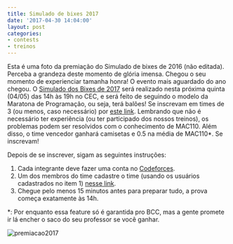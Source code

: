 ```yaml
---
title: Simulado de bixes 2017
date: '2017-04-30 14:04:00'
layout: post
categories:
- contests
- treinos
---
```


Esta é uma foto da premiação do Simulado de bixes de 2016 (não editada). Perceba a grandeza deste momento de glória imensa. Chegou o seu momento de experienciar tamanha honra! O evento mais aguardado do ano chegou. O [Simulado dos Bixes de 2017](https://www.facebook.com/events/421786638196574/) será realizado nesta próxima quinta (04/05) das 14h às 19h no CEC, e será feito de seguindo o modelo da Maratona de Programação, ou seja, terá balões! Se inscrevam em times de 3 (ou menos, caso necessário) por [este link](http://tiny.cc/simBixes17). Lembrando que não é necessário ter experiência (ou ter participado dos nossos treinos), os problemas podem ser resolvidos com o conhecimento de MAC110. Além disso, o time vencedor ganhará camisetas e 0.5 na média de MAC110\*. Se inscrevam!  
  
Depois de se inscrever, sigam as seguintes instruções:  
1) Cada integrante deve fazer uma conta no [Codeforces](https://www.codeforces.com).  
2) Um dos membros do time cadastre o time (usando os usuários cadastrados no item 1) [nesse link](http://codeforces.com/teams/).  
3) Chegue pelo menos 15 minutos antes para preparar tudo, a prova começa exatamente às 14h.  

\*: Por enquanto essa feature só é garantida pro BCC, mas a gente promete ir lá encher o saco do seu professor se você ganhar.  

![premiacao2017](https://graph.facebook.com/1395425587204817/picture)
